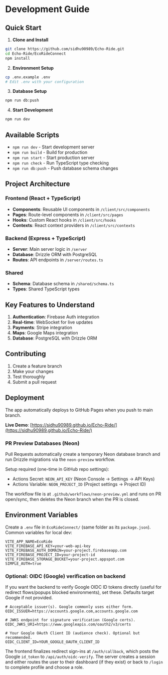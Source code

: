 # Development Guide

## Quick Start

1. **Clone and Install**
```bash
git clone https://github.com/sidhu90989/Echo-Ride.git
cd Echo-Ride/EcoRideConnect
npm install
```

2. **Environment Setup**
```bash
cp .env.example .env
# Edit .env with your configuration
```

3. **Database Setup**
```bash
npm run db:push
```

4. **Start Development**
```bash
npm run dev
```

## Available Scripts

- `npm run dev` - Start development server
- `npm run build` - Build for production
- `npm run start` - Start production server
- `npm run check` - Run TypeScript type checking
- `npm run db:push` - Push database schema changes

## Project Architecture

### Frontend (React + TypeScript)
- **Components**: Reusable UI components in `/client/src/components`
- **Pages**: Route-level components in `/client/src/pages`
- **Hooks**: Custom React hooks in `/client/src/hooks`
- **Contexts**: React context providers in `/client/src/contexts`

### Backend (Express + TypeScript)
- **Server**: Main server logic in `/server`
- **Database**: Drizzle ORM with PostgreSQL
- **Routes**: API endpoints in `/server/routes.ts`

### Shared
- **Schema**: Database schema in `/shared/schema.ts`
- **Types**: Shared TypeScript types

## Key Features to Understand

1. **Authentication**: Firebase Auth integration
2. **Real-time**: WebSocket for live updates
3. **Payments**: Stripe integration
4. **Maps**: Google Maps integration
5. **Database**: PostgreSQL with Drizzle ORM

## Contributing

1. Create a feature branch
2. Make your changes
3. Test thoroughly
4. Submit a pull request

## Deployment

The app automatically deploys to GitHub Pages when you push to main branch.

**Live Demo**: [https://sidhu90989.github.io/Echo-Ride/](https://sidhu90989.github.io/Echo-Ride/)

### PR Preview Databases (Neon)

Pull Requests automatically create a temporary Neon database branch and run Drizzle migrations via the `neon-preview` workflow.

Setup required (one-time in GitHub repo settings):
- Actions Secret: `NEON_API_KEY` (Neon Console → Settings → API Keys)
- Actions Variable: `NEON_PROJECT_ID` (Project settings → Project ID)

The workflow file is at `.github/workflows/neon-preview.yml` and runs on PR open/sync, then deletes the Neon branch when the PR is closed.

## Environment Variables

Create a `.env` file in `EcoRideConnect/` (same folder as its `package.json`). Common variables for local dev:

```env
VITE_APP_NAME=EcoRide
VITE_FIREBASE_API_KEY=your-web-api-key
VITE_FIREBASE_AUTH_DOMAIN=your-project.firebaseapp.com
VITE_FIREBASE_PROJECT_ID=your-project-id
VITE_FIREBASE_STORAGE_BUCKET=your-project.appspot.com
SIMPLE_AUTH=true
```

### Optional: OIDC (Google) verification on backend

If you want the backend to verify Google OIDC ID tokens directly (useful for redirect flows/popups blocked environments), set these. Defaults target Google if not provided.

```env
# Acceptable issuer(s). Google commonly uses either form.
OIDC_ISSUER=https://accounts.google.com,accounts.google.com

# JWKS endpoint for signature verification (Google certs).
OIDC_JWKS_URI=https://www.googleapis.com/oauth2/v3/certs

# Your Google OAuth Client ID (audience check). Optional but recommended.
OIDC_CLIENT_ID=YOUR_GOOGLE_OAUTH_CLIENT_ID
```

The frontend finalizes redirect sign-ins at `/auth/callback`, which posts the Google `id_token` to `/api/auth/oidc-verify`. The server creates a session and either routes the user to their dashboard (if they exist) or back to `/login` to complete profile and choose a role.